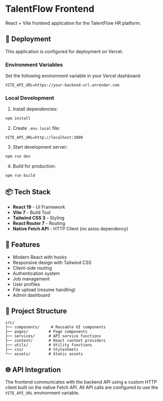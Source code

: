 # TalentFlow Frontend

React + Vite frontend application for the TalentFlow HR platform.

## 🚀 Deployment

This application is configured for deployment on Vercel.

### Environment Variables

Set the following environment variable in your Vercel dashboard:

```
VITE_API_URL=https://your-backend-url.onrender.com
```

### Local Development

1. Install dependencies:
```bash
npm install
```

2. Create `.env.local` file:
```
VITE_API_URL=http://localhost:3000
```

3. Start development server:
```bash
npm run dev
```

4. Build for production:
```bash
npm run build
```

## 📦 Tech Stack

- **React 19** - UI Framework
- **Vite 7** - Build Tool
- **Tailwind CSS 3** - Styling
- **React Router 7** - Routing
- **Native Fetch API** - HTTP Client (no axios dependency)

## 🔧 Features

- Modern React with hooks
- Responsive design with Tailwind CSS
- Client-side routing
- Authentication system
- Job management
- User profiles
- File upload (resume handling)
- Admin dashboard

## 📁 Project Structure

```
src/
├── components/     # Reusable UI components
├── pages/         # Page components
├── services/      # API service functions
├── context/       # React context providers
├── utils/         # Utility functions
├── css/           # Stylesheets
└── assets/        # Static assets
```

## 🌐 API Integration

The frontend communicates with the backend API using a custom HTTP client built on the native Fetch API. All API calls are configured to use the `VITE_API_URL` environment variable.
